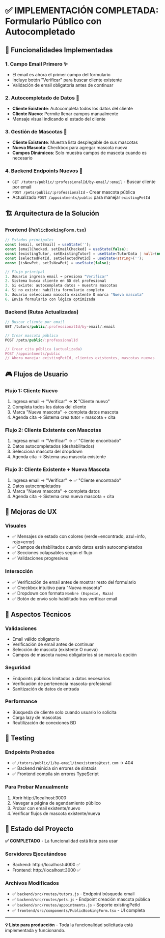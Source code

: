 # ✅ IMPLEMENTACIÓN COMPLETADA: Formulario Público con Autocompletado

## 🎯 Funcionalidades Implementadas

### 1. **Campo Email Primero** ✨
- El email es ahora el primer campo del formulario
- Incluye botón "Verificar" para buscar cliente existente
- Validación de email obligatoria antes de continuar

### 2. **Autocompletado de Datos** 🔄
- **Cliente Existente**: Autocompleta todos los datos del cliente
- **Cliente Nuevo**: Permite llenar campos manualmente
- Mensaje visual indicando el estado del cliente

### 3. **Gestión de Mascotas** 🐾
- **Cliente Existente**: Muestra lista desplegable de sus mascotas
- **Nueva Mascota**: Checkbox para agregar mascota nueva
- **Campos Dinámicos**: Solo muestra campos de mascota cuando es necesario

### 4. **Backend Endpoints Nuevos** 🔧
- `GET /tutors/public/:professionalId/by-email/:email` - Buscar cliente por email
- `POST /pets/public/:professionalId` - Crear mascota pública
- Actualizado `POST /appointments/public` para manejar `existingPetId`

## 🏗️ Arquitectura de la Solución

### Frontend (`PublicBookingForm.tsx`)
```typescript
// Estados principales
const [email, setEmail] = useState('');
const [emailChecked, setEmailChecked] = useState(false);
const [existingTutor, setExistingTutor] = useState<TutorData | null>(null);
const [selectedPetId, setSelectedPetId] = useState<string>('');
const [isNewPet, setIsNewPet] = useState(false);

// Flujo principal
1. Usuario ingresa email → presiona "Verificar"
2. Sistema busca cliente en BD del profesional
3. Si existe: autocompleta datos + muestra mascotas
4. Si no existe: habilita formulario completo
5. Usuario selecciona mascota existente O marca "Nueva mascota"
6. Envía formulario con lógica optimizada
```

### Backend (Rutas Actualizadas)
```javascript
// Buscar cliente por email
GET /tutors/public/:professionalId/by-email/:email

// Crear mascota pública
POST /pets/public/:professionalId

// Crear cita pública (actualizada)
POST /appointments/public
// Ahora maneja: existingPetId, clientes existentes, mascotas nuevas
```

## 🎮 Flujos de Usuario

### **Flujo 1: Cliente Nuevo**
1. Ingresa email → "Verificar" → ❌ "Cliente nuevo"
2. Completa todos los datos del cliente
3. Marca "Nueva mascota" → completa datos mascota
4. Agenda cita → Sistema crea tutor + mascota + cita

### **Flujo 2: Cliente Existente con Mascotas**
1. Ingresa email → "Verificar" → ✅ "Cliente encontrado"
2. Datos autocompletados (deshabilitados)
3. Selecciona mascota del dropdown
4. Agenda cita → Sistema usa mascota existente

### **Flujo 3: Cliente Existente + Nueva Mascota**
1. Ingresa email → "Verificar" → ✅ "Cliente encontrado"
2. Datos autocompletados
3. Marca "Nueva mascota" → completa datos
4. Agenda cita → Sistema crea nueva mascota + cita

## 🎨 Mejoras de UX

### **Visuales**
- ✅ Mensajes de estado con colores (verde=encontrado, azul=info, rojo=error)
- ✅ Campos deshabilitados cuando datos están autocompletados
- ✅ Secciones colapsables según el flujo
- ✅ Validaciones progresivas

### **Interacción**
- ✅ Verificación de email antes de mostrar resto del formulario
- ✅ Checkbox intuitivo para "Nueva mascota"
- ✅ Dropdown con formato `Nombre (Especie, Raza)`
- ✅ Botón de envío solo habilitado tras verificar email

## 🔧 Aspectos Técnicos

### **Validaciones**
- Email válido obligatorio
- Verificación de email antes de continuar
- Selección de mascota (existente O nueva)
- Campos de mascota nueva obligatorios si se marca la opción

### **Seguridad**
- Endpoints públicos limitados a datos necesarios
- Verificación de pertenencia mascota-profesional
- Sanitización de datos de entrada

### **Performance**
- Búsqueda de cliente solo cuando usuario lo solicita
- Carga lazy de mascotas
- Reutilización de conexiones BD

## 🧪 Testing

### **Endpoints Probados**
- ✅ `/tutors/public/1/by-email/inexistente@test.com` → 404
- ✅ Backend reinicia sin errores de sintaxis
- ✅ Frontend compila sin errores TypeScript

### **Para Probar Manualmente**
1. Abrir http://localhost:3000
2. Navegar a página de agendamiento público
3. Probar con email existente/nuevo
4. Verificar flujos de mascota existente/nueva

## 🚀 Estado del Proyecto

**✅ COMPLETADO** - La funcionalidad está lista para usar

### Servidores Ejecutándose
- Backend: http://localhost:4000 ✅
- Frontend: http://localhost:3000 ✅

### Archivos Modificados
- ✅ `backend/src/routes/tutors.js` - Endpoint búsqueda email
- ✅ `backend/src/routes/pets.js` - Endpoint creación mascota pública  
- ✅ `backend/src/routes/appointments.js` - Soporte existingPetId
- ✅ `frontend/src/components/PublicBookingForm.tsx` - UI completa

---

**💡 Listo para producción** - Toda la funcionalidad solicitada está implementada y funcionando.